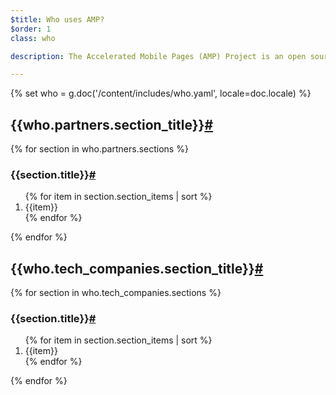 ```yaml
---
$title: Who uses AMP?
$order: 1
class: who

description: The Accelerated Mobile Pages (AMP) Project is an open source initiative that makes it easy for publishers to create mobile-friendly content once and have it load instantly everywhere. – Accelerated Mobile Pages Project

---
```

{% set who = g.doc('/content/includes/who.yaml', locale=doc.locale) %}

<div class="who__section">
  <h2 id="{{who.partners.section_title|slug}}">{{who.partners.section_title}}<a href="#{{who.partners.section_title|slug}}">#</a></h2>
  {% for section in who.partners.sections %}
  <h3 id="{{section.title|slug}}">{{section.title}}<a href="#{{section.title|slug}}">#</a></h3>
  <ol class="items">
    {% for item in section.section_items | sort %}
      <li class="item">{{item}}</li>
    {% endfor %}
  </ol>
  {% endfor %}
</div>

<div>
  <h2 id="{{who.tech_companies.section_title|slug}}">{{who.tech_companies.section_title}}<a href="#{{who.tech_companies.section_title|slug}}">#</a></h2>
  {% for section in who.tech_companies.sections %}
  <h3 id="{{section.title|slug}}">{{section.title}}<a href="#{{section.title|slug}}">#</a></h3>
  <ol class="items">
    {% for item in section.section_items | sort %}
      <li class="item">{{item}}</li>
    {% endfor %}
  </ol>
  {% endfor %}
</div>
